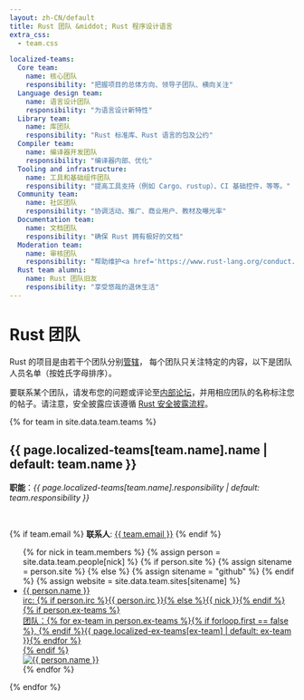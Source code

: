 ```yaml
---
layout: zh-CN/default
title: Rust 团队 &middot; Rust 程序设计语言
extra_css:
  - team.css

localized-teams:
  Core team:
    name: 核心团队
    responsibility: "把握项目的总体方向、领导子团队、横向关注"
  Language design team:
    name: 语言设计团队
    responsibility: "为语言设计新特性"
  Library team:
    name: 库团队
    responsibility: "Rust 标准库、Rust 语言的包及公约"
  Compiler team:
    name: 编译器开发团队
    responsibility: "编译器内部、优化"
  Tooling and infrastructure:
    name: 工具和基础组件团队
    responsibility: "提高工具支持（例如 Cargo、rustup）、CI 基础控件，等等。"
  Community team:
    name: 社区团队
    responsibility: "协调活动、推广、商业用户、教材及曝光率"
  Documentation team:
    name: 文档团队
    responsibility: "确保 Rust 拥有极好的文档"
  Moderation team:
    name: 审核团队
    responsibility: "帮助维护<a href='https://www.rust-lang.org/conduct.html'>行为守则</a>"
  Rust team alumni:
    name: Rust 团队旧友
    responsibility: "享受悠哉的退休生活"
---
```


# Rust 团队

Rust 的项目是由若干个团队分别[管辖](https://github.com/rust-lang/rfcs/blob/master/text/1068-rust-governance.md)，
每个团队只关注特定的内容，以下是团队人员名单（按姓氏字母排序）。

要联系某个团队，请发布您的问题或评论至[内部论坛](https://internals.rust-lang.org/)，并用相应团队的名称标注您的帖子。请注意，安全披露应该遵循 
[Rust 安全披露流程](security.html)。

{% for team in site.data.team.teams %}
<section id="{{ team.name | replace:' ','-' }}">
<h2> {{ page.localized-teams[team.name].name | default: team.name }} </h2>

<strong>职能</strong>：<em>{{ page.localized-teams[team.name].responsibility | default: team.responsibility }}</em>

<br />

{% if team.email %}
  <strong>联系人</strong>:
  <a href="mailto:{{ team.email | uri_escape }}">{{ team.email }}</a>
{% endif %}

<ul class="headshots">
{% for nick in team.members %}
  {% assign person = site.data.team.people[nick] %}
  {% if person.site %}
    {% assign sitename = person.site %}
  {% else %}
    {% assign sitename = "github" %}
  {% endif %}
  {% assign website = site.data.team.sites[sitename] %}
  <li class="person {% if team.lead and team.lead == nick %}lead{% endif %}">
  <a href="{{ website.url | replace:'%nick',nick }}">
    <div class="name">{{ person.name }}</div>
    <div class="details">
      <div>irc: {% if person.irc %}{{ person.irc }}{% else %}{{ nick }}{% endif %}</div>
      {% if person.ex-teams %}
      <div>团队：{% for ex-team in person.ex-teams %}{% if forloop.first == false %}, {% endif %}{{ page.localized-ex-teams[ex-team] | default: ex-team }}{% endfor %}</div>
      {% endif %}
    </div>
    <img class="headshot" src="{{ website.avatar | replace:'%nick',nick }}" alt="{{ person.name }}">
  </a>
</li>
{% endfor %}
</ul>
</section>
{% endfor %}
